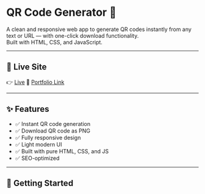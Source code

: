 # QR Code Generator 🔳

A clean and responsive web app to generate QR codes instantly from any text or URL — with one-click download functionality.  
Built with HTML, CSS, and JavaScript.

---

## 🔗 Live Site

👉 [Live](https://qrcodegenerator-zj9j.onrender.com/)
📁 [Portfolio Link](https://rohitsinghcodes-portfolio.onrender.com/)

---

## ✨ Features

- ✅ Instant QR code generation
- ✅ Download QR code as PNG
- ✅ Fully responsive design
- ✅ Light modern UI
- ✅ Built with pure HTML, CSS, and JS
- ✅ SEO-optimized

---

## 🚀 Getting Started
